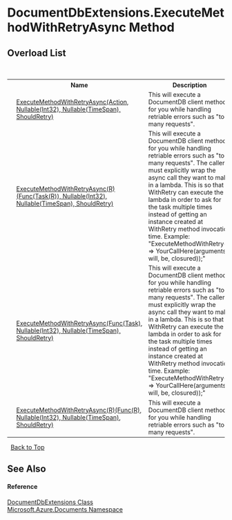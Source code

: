 # DocumentDbExtensions.ExecuteMethodWithRetryAsync Method 
 


## Overload List
&nbsp;<table><tr><th></th><th>Name</th><th>Description</th></tr><tr><td>![Public method](media/pubmethod.gif "Public method")![Static member](media/static.gif "Static member")</td><td><a href="ade28647-efd5-1379-3a8f-128aa4d1219d">ExecuteMethodWithRetryAsync(Action, Nullable(Int32), Nullable(TimeSpan), ShouldRetry)</a></td><td>
This will execute a DocumentDB client method for you while handling retriable errors such as "too many requests".</td></tr><tr><td>![Public method](media/pubmethod.gif "Public method")![Static member](media/static.gif "Static member")</td><td><a href="ae91515b-4964-5503-58b6-cb722604435f">ExecuteMethodWithRetryAsync(R)(Func(Task(R)), Nullable(Int32), Nullable(TimeSpan), ShouldRetry)</a></td><td>
This will execute a DocumentDB client method for you while handling retriable errors such as "too many requests". The caller must explicitly wrap the async call they want to make in a lambda. This is so that WithRetry can execute the lambda in order to ask for the task multiple times instead of getting an instance created at WithRetry method invocation time. Example: "ExecuteMethodWithRetry(() => YourCallHere(arguments, will, be, closured));"</td></tr><tr><td>![Public method](media/pubmethod.gif "Public method")![Static member](media/static.gif "Static member")</td><td><a href="b52e62f0-f7cc-53ff-e3e6-3336c9bda30a">ExecuteMethodWithRetryAsync(Func(Task), Nullable(Int32), Nullable(TimeSpan), ShouldRetry)</a></td><td>
This will execute a DocumentDB client method for you while handling retriable errors such as "too many requests". The caller must explicitly wrap the async call they want to make in a lambda. This is so that WithRetry can execute the lambda in order to ask for the task multiple times instead of getting an instance created at WithRetry method invocation time. Example: "ExecuteMethodWithRetry(() => YourCallHere(arguments, will, be, closured));"</td></tr><tr><td>![Public method](media/pubmethod.gif "Public method")![Static member](media/static.gif "Static member")</td><td><a href="dd496b87-d41d-fef5-c193-e3b8968fc662">ExecuteMethodWithRetryAsync(R)(Func(R), Nullable(Int32), Nullable(TimeSpan), ShouldRetry)</a></td><td>
This will execute a DocumentDB client method for you while handling retriable errors such as "too many requests".</td></tr></table>&nbsp;
<a href="#documentdbextensions.executemethodwithretryasync-method">Back to Top</a>

## See Also


#### Reference
<a href="2e7c24fb-f7c9-2314-1ff8-386e1be4f471">DocumentDbExtensions Class</a><br /><a href="856b2e23-9c8b-2618-f913-67d85d500616">Microsoft.Azure.Documents Namespace</a><br />
